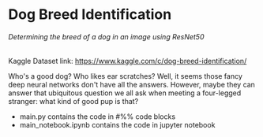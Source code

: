 # Dog Breed Identification
###### Determining the breed of a dog in an image using ResNet50

Kaggle Dataset link: https://www.kaggle.com/c/dog-breed-identification/

Who's a good dog? Who likes ear scratches? Well, it seems those fancy deep neural networks don't have all the answers. However, maybe they can answer that ubiquitous question we all ask when meeting a four-legged stranger: what kind of good pup is that?

- main.py contains the code in #%% code blocks
- main_notebook.ipynb contains the code in jupyter notebook
